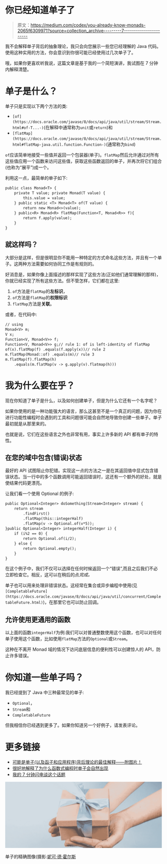 # 你已经知道单子了

> 原文：<https://medium.com/codex/you-already-know-monads-2065f6309971?source=collection_archive---------7----------------------->

我不会解释单子背后的抽象理论，我只会向您展示一些您已经理解的 Java 代码。使用这种实用的方法，你会意识到你很可能已经使用过几次单子了。

哦，如果你更喜欢听我说，这篇文章是基于我的一个简短演讲，我试图在 7 分钟内解释清楚。

# 单子是什么？

单子只是实现以下两个方法的类:

*   `[of](https://docs.oracle.com/javase/8/docs/api/java/util/stream/Stream.html#of-T...-)`(在解释中通常称为`unit`或`return`)和
*   `[flatMap](https://docs.oracle.com/javase/8/docs/api/java/util/stream/Stream.html#flatMap-java.util.function.Function-)`(通常称为`bind`)

`of`应该简单地接受一些值并返回一个包装器(单子)。`flatMap`然后允许通过对所有这些值应用一个函数来访问这些值，获取这些函数返回的单子，并再次将它们组合(也称为“展平”)成一个。

利用这一点，最简单的单子如下:

```
public class Monad<T> {
    private T value; private Monad(T value) {
        this.value = value;
    } public static <T> Monad<T> of(T value) {
        return new Monad<>(value);
    } public<R> Monad<R> flatMap(Function<T, Monad<R>> f){
        return f.apply(value);
    }
}
```

## 就这样吗？

大部分是这样，但是很明显你不能用一种特定的方式命名这些方法，并且有一个单子。这两种方法需要如何协同工作是有规则的。

好消息是，如果你像上面描述的那样实现了这些方法(正如他们通常理解的那样)，你就已经实现了所有这些方法。但不管怎样，它们都在这里:

1.  `of`方法是`flatMap`的**左标识**，
2.  `of`方法是`flatMap`的**权限标识**
3.  `flatMap`方法是**关联**。

或者，在代码中:

```
// using
Monad<V> m;
V x;
Function<V, Monad<V>> f;
Function<V, Monad<V>> g;// rule 1: of is left-identity of flatMap
of(x).flatMap(f) .equals(f.apply(x))// rule 2
m.flatMap(Monad::of) .equals(m)// rule 3
m.flatMap(f).flatMap(h)
    .equals(m.flatMap(v -> g.apply(v).flatmap(h)))
```

# 我为什么要在乎？

现在你知道了单子是什么，以及如何创建单子，但是为什么它还有一个名字呢？

如果你使用的是一种功能强大的语言，那么这甚至不是一个真正的问题，因为你在进行功能性编程时会遇到的工具和问题很可能会自然地导致你创建一些单子。单子最初就是从那里来的。

也就是说，它们在这些语言之外也非常有用，事实上许多新的 API 都有单子的特性。

## 在您的域中包含(错误)状态

最好的 API 试图阻止你犯错。实现这一点的方法之一是在其返回值中显式包含错误状态。当一行中的多个函数调用可能返回错误时，这还有一个额外的好处，就是使结果代码更漂亮。

让我们看一个使用 Optional 的例子:

```
public Optional<Integer> doSomething(Stream<Integer> stream) {
    return stream
        .findFirst()
        .flatMap(this::integerHalf)
        .flatMap(v -> Optional.of(v*5));
}public Optional<Integer> integerHalf(Integer i) {
    if (i%2 == 0) {
        return Optional.of(i/2);
    } else {
        return Optional.empty();
    }
}
```

在这个例子中，我们不仅可以选择在任何时候返回一个“错误”,而且之后我们不必立即检查它。相反，这可以在稍后的点*完成。*

单子也可以用来处理非错误状态。这经常在集合或异步编程中使用(见`[CompletableFuture](https://docs.oracle.com/javase/8/docs/api/java/util/concurrent/CompletableFuture.html)`)，在那里它也可以防止回调。

## 允许使用更通用的函数

以上面的函数`integerHalf`为例:我们可以对普通整数使用这个函数，也可以对任何单子使用这个函数，比如使用`flatMap`方法的`Optional`或`Stream`。

这种在不离开 Monad 域的情况下访问底层信息的便利性可以创建惊人的 API，防止许多错误。

# 你知道一些单子吗？

我已经提到了 Java 中三种最常见的单子:

*   `Optional`，
*   `Stream`和
*   `CompletableFuture`

但我相信你已经遇到更多了。如果你知道另一个好例子，请发表评论。

# 更多链接

*   [可能是单子(以及函子和应用程序)背后理论的最佳解释——附图片！](https://adit.io/posts/2013-04-17-functors,_applicatives,_and_monads_in_pictures.html)
*   [很好地解释了为什么函数式编程时单子会自然出现](https://stackoverflow.com/questions/28139259/why-do-we-need-monads/28139260#28139260)
*   [我的 7 分钟闪电谈这个话题](https://www.youtube.com/watch?v=w0fhQCzy2g0&t=1308s)

![](img/70471ed6638347b7b09e1215481ff337.png)

单子的精确图像(摄影:[妮可·德·霍尔斯](https://burst.shopify.com/@ndekhors)